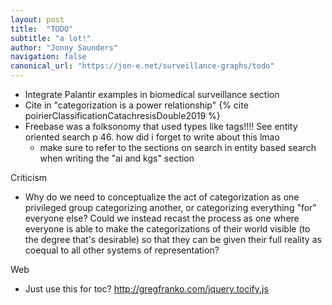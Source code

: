 ```yaml
---
layout: post
title:  "TODO"
subtitle: "a lot!"
author: "Jonny Saunders"
navigation: false
canonical_url: "https://jon-e.net/surveillance-graphs/todo"
---
```


- Integrate Palantir examples in biomedical surveillance section
- Cite in "categorization is a power relationship" {% cite poirierClassificationCatachresisDouble2019 %}
- Freebase was a folksonomy that used types like tags!!!! See entity oriented search p 46. how did i forget to write about this lmao
	- make sure to refer to the sections on search in entity based search when writing the "ai and kgs" section

Criticism
- Why do we need to conceptualize the act of categorization as one privileged group categorizing another, or categorizing everything "for" everyone else? Could we instead recast the process as one where everyone is able to make the categorizations of their world visible (to the degree that's desirable) so that they can be given their full reality as coequal to all other systems of representation?


Web
- Just use this for toc? http://gregfranko.com/jquery.tocify.js